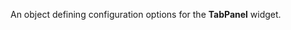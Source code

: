 <!--**
/*-------------------------------------------
    Auto-generated file. Do not modify.
-------------------------------------------

**-->

<!--shortDescription-->
An object defining configuration options for the **TabPanel** widget.
<!--/shortDescription-->

<!--fullDescription-->

<!--/fullDescription-->